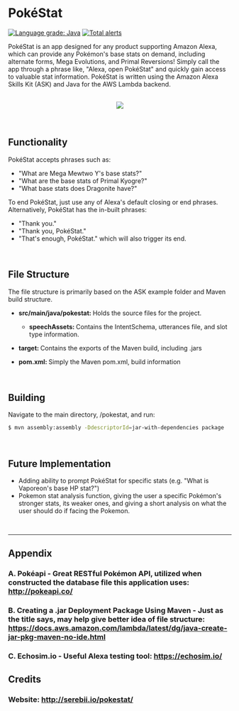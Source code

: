 # PokéStat
[![Language grade: Java](https://img.shields.io/lgtm/grade/java/g/Luiserebii/PokeStat.svg?logo=lgtm&logoWidth=18)](https://lgtm.com/projects/g/Luiserebii/PokeStat/context:java)
[![Total alerts](https://img.shields.io/lgtm/alerts/g/Luiserebii/PokeStat.svg?logo=lgtm&logoWidth=18)](https://lgtm.com/projects/g/Luiserebii/PokeStat/alerts/)

PokéStat is an app designed for any product supporting Amazon Alexa, which can provide any Pokémon's base stats on demand, including alternate forms, Mega Evolutions, and Primal Reversions! Simply call the app through a phrase like, "Alexa, open PokéStat" and quickly gain access to valuable stat information. PokéStat is written using the Amazon Alexa Skills Kit (ASK) and Java for the AWS Lambda backend.

<br>
<div align="center"><img src="https://serebii.io/pokestat/img/PokeStatLogo_108x108.png"/></div>
<br>
<br>

## Functionality

PokéStat accepts phrases such as:
* "What are Mega Mewtwo Y's base stats?"
* "What are the base stats of Primal Kyogre?"
* "What base stats does Dragonite have?"

To end PokéStat, just use any of Alexa's default closing or end phrases. Alternatively, PokéStat has the in-built phrases:
* "Thank you."
* "Thank you, PokéStat."
* "That's enough, PokéStat."
which will also trigger its end.
<br>


## File Structure

The file structure is primarily based on the ASK example folder and Maven build structure.

* <b>src/main/java/pokestat: </b> Holds the source files for the project.
  * <b>speechAssets: </b> Contains the IntentSchema, utterances file, and slot type information.

* <b>target: </b> Contains the exports of the Maven build, including .jars<br>
* <b>pom.xml: </b> Simply the Maven pom.xml, build information
<br>

## Building 
Navigate to the main directory, /pokestat, and run:
```bash
$ mvn assembly:assembly -DdescriptorId=jar-with-dependencies package
```
<br>

## Future Implementation
* Adding ability to prompt PokéStat for specific stats (e.g. "What is Vaporeon's base HP stat?")
* Pokemon stat analysis function, giving the user a specific Pokémon's stronger stats, its weaker ones, and giving a short analysis on what the user should do if facing the Pokemon.
<br>

-----------------------------------------------------------------------------------------

## Appendix

### A. Pokéapi - Great RESTful Pokémon API, utilized when constructed the database file this application uses: http://pokeapi.co/

### B. Creating a .jar Deployment Package Using Maven - Just as the title says, may help give better idea of file structure: https://docs.aws.amazon.com/lambda/latest/dg/java-create-jar-pkg-maven-no-ide.html

### C. Echosim.io - Useful Alexa testing tool: https://echosim.io/

## Credits

### Website: http://serebii.io/pokestat/


